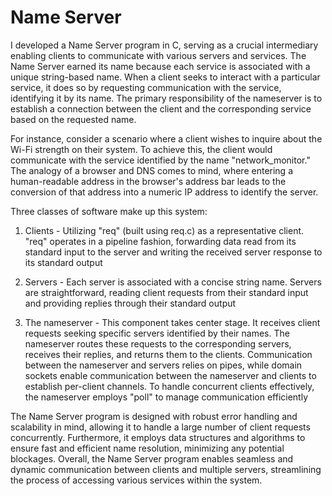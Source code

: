 # Name Server
I developed a Name Server program in C, serving as a crucial intermediary enabling clients to communicate with various servers and services. The Name Server earned its name because each service is associated with a unique string-based name. When a client seeks to interact with a particular service, it does so by requesting communication with the service, identifying it by its name. The primary responsibility of the nameserver is to establish a connection between the client and the corresponding service based on the requested name.

For instance, consider a scenario where a client wishes to inquire about the Wi-Fi strength on their system. To achieve this, the client would communicate with the service identified by the name "network_monitor." The analogy of a browser and DNS comes to mind, where entering a human-readable address in the browser's address bar leads to the conversion of that address into a numeric IP address to identify the server.

Three classes of software make up this system:
<br>
1. Clients - Utilizing "req" (built using req.c) as a representative client. "req" operates in a pipeline fashion, forwarding data read from its standard input to the server and writing the received server response to its standard output

2. Servers - Each server is associated with a concise string name. Servers are straightforward, reading client requests from their standard input and providing replies through their standard output

3. The nameserver - This component takes center stage. It receives client requests seeking specific servers identified by their names. The nameserver routes these requests to the corresponding servers, receives their replies, and returns them to the clients. Communication between the nameserver and servers relies on pipes, while domain sockets enable communication between the nameserver and clients to establish per-client channels. To handle concurrent clients effectively, the nameserver employs "poll" to manage communication efficiently

The Name Server program is designed with robust error handling and scalability in mind, allowing it to handle a large number of client requests concurrently. Furthermore, it employs data structures and algorithms to ensure fast and efficient name resolution, minimizing any potential blockages. Overall, the Name Server program enables seamless and dynamic communication between clients and multiple servers, streamlining the process of accessing various services within the system.
